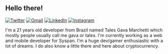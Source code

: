 ## Hello there! 

[![Twitter](https://img.shields.io/badge/Twitter-talesgava__-informational)](https://twitter.com/talesgava_)
[![Gmail](https://img.shields.io/badge/Gmail-tales.marchetti%40gmail.com-informational)](mailto:tales.marchetti@gmail.com)
[![LinkedIn](https://img.shields.io/badge/LinkedIn-Tales%20Gava%20Marchetti-informational)](https://www.linkedin.com/in/tales-gava-marchetti-25554316a/)
[![Instagram](https://img.shields.io/badge/Instagram-%40talesgava-informational)](https://www.instagram.com/talesgava/)

I'm a 21 years old developer from Brazil named Tales Gava Marchetti which mostly people usually call me gava or tales. I'm currently working as a web and mobile developer for Syspan. I'm a huge dev/gamer enthusiastic with a lot of dreams. I do also know a little there and here about cryptocurrency.
